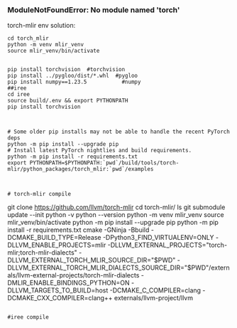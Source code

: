 ### ModuleNotFoundError: No module named 'torch'
torch-mlir env
solution:
```
cd torch_mlir
python -m venv mlir_venv
source mlir_venv/bin/activate


pip install torchvision  #torchvision
pip install ../pygloo/dist/*.whl  #pygloo
pip install numpy==1.23.5           #numpy
##iree
cd iree
source build/.env && export PYTHONPATH  
pip install torchvision



# Some older pip installs may not be able to handle the recent PyTorch deps
python -m pip install --upgrade pip
# Install latest PyTorch nightlies and build requirements.
python -m pip install -r requirements.txt
export PYTHONPATH=$PYTHONPATH:`pwd`/build/tools/torch-mlir/python_packages/torch_mlir:`pwd`/examples



# torch-mlir compile
```
git clone https://github.com/llvm/torch-mlir
   cd torch-mlir/
   ls
   git submodule update --init
   python -v
   python --version
   python -m venv mlir_venv
   source mlir_venv/bin/activate
   python -m pip install --upgrade pip
   python -m pip install -r requirements.txt
 cmake -GNinja -Bbuild   -DCMAKE_BUILD_TYPE=Release   -DPython3_FIND_VIRTUALENV=ONLY   -DLLVM_ENABLE_PROJECTS=mlir   -DLLVM_EXTERNAL_PROJECTS="torch-mlir;torch-mlir-dialects"   -DLLVM_EXTERNAL_TORCH_MLIR_SOURCE_DIR="$PWD"   -DLLVM_EXTERNAL_TORCH_MLIR_DIALECTS_SOURCE_DIR="$PWD"/externals/llvm-external-projects/torch-mlir-dialects   -DMLIR_ENABLE_BINDINGS_PYTHON=ON   -DLLVM_TARGETS_TO_BUILD=host  -DCMAKE_C_COMPILER=clang -DCMAKE_CXX_COMPILER=clang++  externals/llvm-project/llvm
```

#iree compile
```

```